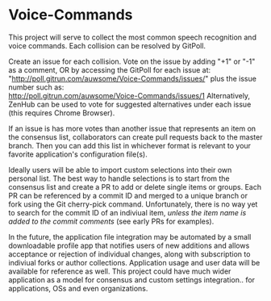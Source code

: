# Voice-Commands

This project will serve to collect the most common speech recognition and voice commands. Each collision can be resolved by GitPoll.

Create an issue for each collision.
Vote on the issue by adding "+1" or "-1" as a comment, OR by accessing the GitPoll for each issue at:<br>
"http://poll.gitrun.com/auwsome/Voice-Commands/issues/" plus the issue number such as:<br>
http://poll.gitrun.com/auwsome/Voice-Commands/issues/1
Alternatively, ZenHub can be used to vote for suggested alternatives under each issue (this requires Chrome Browser).

If an issue is has more votes than another issue that represents an item on the consensus list, collaborators can create pull requests back to the master branch. Then you can add this list in whichever format is relevant to your favorite application's configuration file(s). 

Ideally users will be able to import custom selections into their own personal list. The best way to handle selections is to start from the consensus list and create a PR to add or delete single items or groups. Each PR can be referenced by a commit ID and merged to a unique branch or fork using the Git cherry-pick command. Unfortunately, there is no way yet to search for the commit ID of an indiviual item, *unless the item name is added to the commit comments* (see early PRs for examples). 

In the future, the application file integration may be automated by a small downloadable profile app that notifies users of new additions and allows acceptance or rejection of individual changes, along with subscription to indiviual forks or author collections. Application usage and user data will be available for reference as well. This project could have much wider application as a model for consensus and custom settings integration.. for applications, OSs and even organizations.
